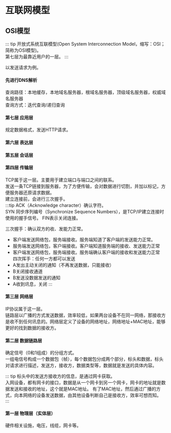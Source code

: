 # 互联网模型

## OSI模型

::: tip
开放式系统互联模型(Open System Interconnection Model，缩写：OSI；简称为OSI模型)。  
第七层为最靠近用户的一层。
:::

以发送请求为例。
#### 先进行DNS解析
查询路径：本地缓存，本地域名服务器，根域名服务器，顶级域名服务器，权威域名服务器  
查询方式：迭代查询/递归查询

#### 第七层 应用层
规定数据格式，发送HTTP请求。

#### 第六层 表达层

#### 第五层 会话层

#### 第四层 传输层
TCP属于这一层。主要用于建立端口与端口之间的联系。  
发送一条TCP链接到服务器，为了方便传输，会对数据进行切割，并加以标记，方便服务器还原请求数据。  
建立连接前，会进行三次握手。  
:::tip
ACK（Acknowledge character）确认字符。   
SYN 同步序列编号（Synchronize Sequence Numbers），是TCP/IP建立连接时使用的握手信号。
FIN表示关闭连接。   

三次握手：确认双方的收、发能力正常。  
- 客户端发送网络包，服务端接收。服务端知道了客户端的发送能力正常。
- 服务端发送网络包，客户端接收。客户端知道服务端的接收、发送能力正常
- 客户端发送网络包，服务端接收。服务端确认客户端的接收和发送能力正常  
四次挥手：任何一方都可以发送
- A发出主动关闭的通知（不再发送数据，只能接收）
- B关闭接收通道
- B发送没数据发送的通知
- A收到讯息，关闭
:::

#### 第三层 网络层
IP协议属于这一层。  
链路层以广播的方式发送数据，效率较低，如果两台设备不在同一网络，那接收方是收不到任何讯息的。网络层定义了设备的网络地址，网络地址+MAC地址，能够更好的找到数据的接收方。

#### 第二层 数据链路层
确定信号（0和1组成）的分组方式。  
一组电信号构成一个数据包（帧），每个数据包分成两个部分，标头和数据，标头对请求进行描述，发送方，接收方，数据类型等，数据就是发送的具体内容。  


::: tip
标头中的发送方接收方的信息，是通过网卡获取。  
入网设备，都有网卡的接口，数据是从一个网卡到另一个网卡，网卡的地址就是数据发送和接收的地址，这个就是MAC地址。 
有了MAC地址，然后通过广播的方式，向本网络的设备发送数据，由其他设备判断自己是接收方，效率可想而知。  
:::

#### 第一层 物理层（实体层）

硬件相关设施，电压，线缆，网卡等。
